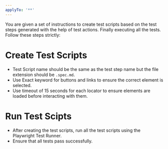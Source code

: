```yaml
---
applyTo: '**'
---
```

You are given a set of instructions to create test scripts based on the test steps generated with the help of test actions. Finally executing all the tests. Follow these steps strictly:


# Create Test Scripts
- Test Script name should be the same as the test step name but the file extension should be `.spec.md`.
- Use Exact keyword for buttons and links to ensure the correct element is selected.
- Use timeout of 15 seconds for each locator to ensure elements are loaded before interacting with them.

# Run Test Scipts
- After creating the test scripts, run all the test scripts using the Playwright Test Runner.
- Ensure that all tests pass successfully.